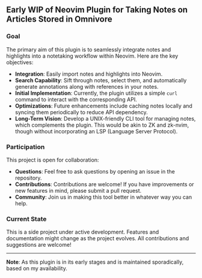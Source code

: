## Early WIP of Neovim Plugin for Taking Notes on Articles Stored in Omnivore

### Goal

The primary aim of this plugin is to seamlessly integrate notes and highlights into a notetaking workflow within Neovim. Here are the key objectives:

- **Integration**: Easily import notes and highlights into Neovim.
- **Search Capability**: Sift through notes, select them, and automatically generate annotations along with references in your notes.
- **Initial Implementation**: Currently, the plugin utilizes a simple `curl` command to interact with the corresponding API.
- **Optimizations**: Future enhancements include caching notes locally and syncing them periodically to reduce API dependency.
- **Long-Term Vision**: Develop a UNIX-friendly CLI tool for managing notes, which complements the plugin. This would be akin to ZK and zk-nvim, though without incorporating an LSP (Language Server Protocol).

### Participation

This project is open for collaboration:
- **Questions**: Feel free to ask questions by opening an issue in the repository.
- **Contributions**: Contributions are welcome! If you have improvements or new features in mind, please submit a pull request.
- **Community**: Join us in making this tool better in whatever way you can help.

### Current State

This is a side project under active development. Features and documentation might change as the project evolves. All contributions and suggestions are welcome!

---
**Note**: As this plugin is in its early stages and is maintained sporadically, based on my availability.
